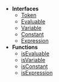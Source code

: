 - **Interfaces**
	* [Token](reference/v/0.2.1/core/definitions/Token)
	* [Evaluable](reference/v/0.2.1/core/definitions/Evaluable)
	* [Variable](reference/v/0.2.1/core/definitions/Variable)
	* [Constant](reference/v/0.2.1/core/definitions/Constant)
	* [Expression](reference/v/0.2.1/core/definitions/Expression)
- **Functions**
	* [isEvaluable](reference/v/0.2.1/core/definitions/isEvaluable)
	* [isVariable](reference/v/0.2.1/core/definitions/isVariable)
	* [isConstant](reference/v/0.2.1/core/definitions/isConstant)
	* [isExpression](reference/v/0.2.1/core/definitions/isExpression)